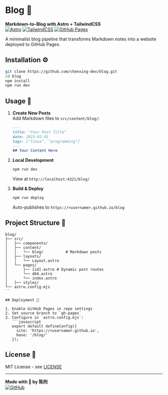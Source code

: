 # Blog 🚀

**Markdown-to-Blog with Astro + TailwindCSS**  
[![Astro](https://img.shields.io/badge/Astro-2.10-FF5D01?logo=astro)](https://astro.build)
[![TailwindCSS](https://img.shields.io/badge/TailwindCSS-3.3-06B6D4?logo=tailwind-css)](https://tailwindcss.com)
[![GitHub Pages](https://img.shields.io/badge/GitHub_Pages-Deployed-222?logo=github)](https://pages.github.com)

A minimalist blog pipeline that transforms Markdown notes into a website deployed to GitHub Pages. 


## Installation ⚙️

```bash
git clone https://github.com/chenxing-dev/blog.git
cd blog
npm install
npm run dev
```

## Usage 📝

1. **Create New Posts**  
   Add Markdown files to `src/content/blog/`:
   ```markdown
   ---
   title: "Your Post Title"
   date: 2023-01-01
   tags: ["linux", "programming"]
   ---
   ## Your Content Here
   ```

2. **Local Development**  
   ```bash
   npm run dev
   ```
   View at `http://localhost:4321/blog/`

3. **Build & Deploy**  
   ```bash
   npm run deploy
   ```
   Auto-publishes to `https://<username>.github.io/blog`

## Project Structure 📂

```
blog/
├── src/
│   ├── components/
│   ├── content/
│   │   └── blog/          # Markdown posts
│   ├── layouts/
│   │   └── Layout.astro
│   └── pages/
│       ├── [id].astro # Dynamic post routes
│       └── 404.astro
│       └── index.astro
│   ├── styles/
└── astro.config.mjs
``

## Deployment 🚀

1. Enable GitHub Pages in repo settings
2. Set source branch to `gh-pages`
3. Configure in `astro.config.mjs`:
   ```javascript
   export default defineConfig({
     site: 'https://<username>.github.io',
     base: '/blog/'
   });
   ```

## License 📄

MIT License - see [LICENSE](LICENSE)

---

**Made with 🖤 by 陈刑**  
[![GitHub](https://img.shields.io/badge/-View_Code-black?logo=github)](https://github.com/chenxing-dev/blog)
